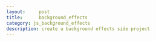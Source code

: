 ```yaml
---
layout:     post
title:      background_effects
category: js_background_effects
description: create a background effects side project
---
```


